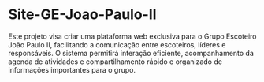 # Site-GE-Joao-Paulo-II
 Este projeto visa criar uma plataforma web exclusiva para o Grupo Escoteiro João Paulo II, facilitando a comunicação entre escoteiros, líderes e responsáveis. O sistema permitirá interação eficiente, acompanhamento da agenda de atividades e compartilhamento rápido e organizado de informações importantes para o grupo.
